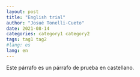 ```yaml
---
layout: post
title: "English trial"
author: "Josué Tonelli-Cueto"
date: 2021-08-14
categories: category1 category2
tags: tag1 tag2
#lang: es
lang: en
---
```



Este párrafo es un párrafo de prueba en castellano.

